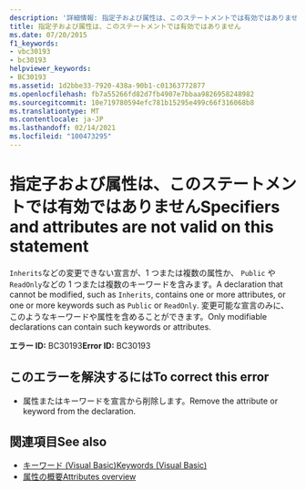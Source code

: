 ```yaml
---
description: '詳細情報: 指定子および属性は、このステートメントでは有効ではありません'
title: 指定子および属性は、このステートメントでは有効ではありません
ms.date: 07/20/2015
f1_keywords:
- vbc30193
- bc30193
helpviewer_keywords:
- BC30193
ms.assetid: 1d2bbe33-7920-438a-90b1-c01363772877
ms.openlocfilehash: fb7a55266fd82d7fb4907e7bbaa9826958248982
ms.sourcegitcommit: 10e719780594efc781b15295e499c66f316068b8
ms.translationtype: MT
ms.contentlocale: ja-JP
ms.lasthandoff: 02/14/2021
ms.locfileid: "100473295"
---
```

# <a name="specifiers-and-attributes-are-not-valid-on-this-statement"></a><span data-ttu-id="2b4bb-103">指定子および属性は、このステートメントでは有効ではありません</span><span class="sxs-lookup"><span data-stu-id="2b4bb-103">Specifiers and attributes are not valid on this statement</span></span>

<span data-ttu-id="2b4bb-104">`Inherits`などの変更できない宣言が、1 つまたは複数の属性か、 `Public` や `ReadOnly`などの 1 つまたは複数のキーワードを含みます。</span><span class="sxs-lookup"><span data-stu-id="2b4bb-104">A declaration that cannot be modified, such as `Inherits`, contains one or more attributes, or one or more keywords such as `Public` or `ReadOnly`.</span></span> <span data-ttu-id="2b4bb-105">変更可能な宣言のみに、このようなキーワードや属性を含めることができます。</span><span class="sxs-lookup"><span data-stu-id="2b4bb-105">Only modifiable declarations can contain such keywords or attributes.</span></span>  
  
 <span data-ttu-id="2b4bb-106">**エラー ID:** BC30193</span><span class="sxs-lookup"><span data-stu-id="2b4bb-106">**Error ID:** BC30193</span></span>  
  
## <a name="to-correct-this-error"></a><span data-ttu-id="2b4bb-107">このエラーを解決するには</span><span class="sxs-lookup"><span data-stu-id="2b4bb-107">To correct this error</span></span>  
  
- <span data-ttu-id="2b4bb-108">属性またはキーワードを宣言から削除します。</span><span class="sxs-lookup"><span data-stu-id="2b4bb-108">Remove the attribute or keyword from the declaration.</span></span>  
  
## <a name="see-also"></a><span data-ttu-id="2b4bb-109">関連項目</span><span class="sxs-lookup"><span data-stu-id="2b4bb-109">See also</span></span>

- [<span data-ttu-id="2b4bb-110">キーワード (Visual Basic)</span><span class="sxs-lookup"><span data-stu-id="2b4bb-110">Keywords (Visual Basic)</span></span>](../language-reference/keywords/index.md)
- [<span data-ttu-id="2b4bb-111">属性の概要</span><span class="sxs-lookup"><span data-stu-id="2b4bb-111">Attributes overview</span></span>](../programming-guide/concepts/attributes/index.md)
